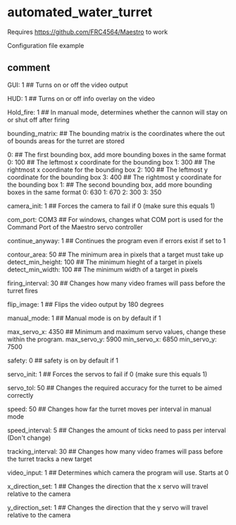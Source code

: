 # automated_water_turret
Requires https://github.com/FRC4564/Maestro to work

Configuration file example
## comment

GUI: 1                                      ## Turns on or off the video output

HUD: 1                                      ## Turns on or off info overlay on the video

Hold_fire: 1                                ## In manual mode, determines whether the cannon will stay on or shut off after firing

bounding_matrix:                            ## The bounding matrix is the coordinates where the out of bounds areas for the turret are stored

  0:                                        ## The first bounding box, add more bounding boxes in the same format
    0: 100                                  ## The leftmost x coordinate for the bounding box
    1: 300                                  ## The rightmost x coordinate for the bounding box
    2: 100                                  ## The leftmost y coordinate for the bounding box
    3: 400                                  ## The rightmost y coordinate for the bounding box
  1:                                        ## The second bounding box, add more bounding boxes in the same format
    0: 630
    1: 670
    2: 300
    3: 350

camera_init: 1                              ## Forces the camera to fail if 0 (make sure this equals 1)

com_port: COM3                              ## For windows, changes what COM port is used for the Command Port of the Maestro servo controller

continue_anyway: 1                          ## Continues the program even if errors exist if set to 1

contour_area: 50                            ## The minimum area in pixels that a target must take up
detect_min_height: 100                      ## The minimum hieght of a target in pixels
detect_min_width: 100                       ## The minimum width of a target in pixels

firing_interval: 30                         ## Changes how many video frames will pass before the turret fires

flip_image: 1                               ## Flips the video output by 180 degrees

manual_mode: 1                              ## Manual mode is on by default if 1

max_servo_x: 4350                           ## Minimum and maximum servo values, change these within the program.
max_servo_y: 5900
min_servo_x: 6850
min_servo_y: 7500

safety: 0                                   ## safety is on by default if 1

servo_init: 1                               ## Forces the servos to fail if 0 (make sure this equals 1)

servo_tol: 50                               ## Changes the required accuracy for the turret to be aimed correctly

speed: 50                                   ## Changes how far the turret moves per interval in manual mode

speed_interval: 5                           ## Changes the amount of ticks need to pass per interval (Don't change)

tracking_interval: 30                       ## Changes how many video frames will pass before the turret tracks a new target

video_input: 1                              ## Determines which camera the program will use. Starts at 0

x_direction_set: 1                          ## Changes the direction that the x servo will travel relative to the camera

y_direction_set: 1                          ## Changes the direction that the y servo will travel relative to the camera

